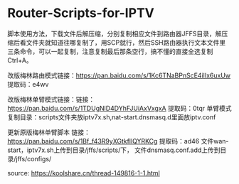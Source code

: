 # Router-Scripts-for-IPTV

脚本使用方法，下载文件后解压缩，分别复制相应文件到路由器JFFS目录，解压缩后看文件夹就知道往哪复制了，用SCP就行，然后SSH路由器执行文本文件里三条命令，可以一起复制，注意复制最后那条空行，搞不懂的直接全选复制Ctrl+A。


改版梅林路由模式链接：https://pan.baidu.com/s/1Kc6TNaBPnScE4ilIx6uxUw
提取码：e4wv

改版梅林单臂模式链接：链接：https://pan.baidu.com/s/1TDUgNlD4DYhFJUiAxVxgxA 提取码：0tqr 单臂模式复制目录：scripts文件夹放iptv7x.sh,nat-start.dnsmasq.d里面放iptv.conf


更新原版梅林单臂脚本  链接：https://pan.baidu.com/s/1Bf_f43R9yXGtkfllQYRKCg
提取码：ad46         文件wan-start，iptv7x.sh上传到目录/jffs/scripts/下， 文件dnsmasq.conf.add上传到目录/jffs/configs/

source: https://koolshare.cn/thread-149816-1-1.html
